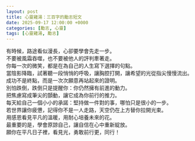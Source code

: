 ```yaml
---
layout: post
title: 心靈雞湯：三百字的勵志短文
date: 2025-09-17 12:00:00 +0000
categories: [勵志, 心靈]
tags: [心靈雞湯, 勵志]
---
```


有時候，路途看似漫長，心卻要學會先走一步。  
不要被風霜吞噬，也不要被他人的評判牽著走。  
你每一次的微笑，都是在為自己的人生寫下選擇的句點。  
當陰影降臨，試著聽一段悄悄的呼吸，讓胸腔打開，讓希望的光從指尖慢慢流出。  
成功不是終點，而是一次次願意再站起來的證明。  
別怕跌倒，跌倒只是提醒你：你仍然擁有前進的動力。  
把焦慮寫成筆尖的顫動，讓它成為你前行的推力。  
每天給自己一個小小的承諾：堅持做一件對的事，哪怕只是很小的一步。  
若世界讓你疲憊，記得你不是一人走路，天空仍在上方替你拉開光束。  
用感恩看見平凡的溫暖，用耐心培養未來的花。  
最重要的是，學會原諒自己，讓自信在心中重新綻放。  
願你在平凡日子裡，看見光，勇敢前行更，同行！